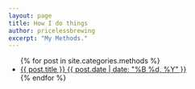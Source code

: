 ```yaml
---
layout: page
title: How I do things
author: pricelessbrewing
excerpt: "My Methods."
---
```


<ul class="post-list">
{% for post in site.categories.methods %} 
  <li><article><a href="{{ site.url }}{{ post.url }}">{{ post.title }} <span class="entry-date"><time datetime="{{ post.date | date_to_xmlschema }}">{{ post.date | date: "%B %d, %Y" }}</time></span></a></article></li>
{% endfor %}
</ul>
